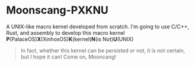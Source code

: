 # Moonscang-PXKNU
A UNIX-like macro kernel developed from scratch.
I'm going to use C/C++, Rust, and assembly to develop this macro kernel
**P**(PalaceOS)**X**(XinhoxOS)**K**(kernel)**N**(is Not)**U**(UNIX)
> In fact, whether this kernel can be persisted or not, it is not certain, but I hope it can! Come on, Mooncang!
